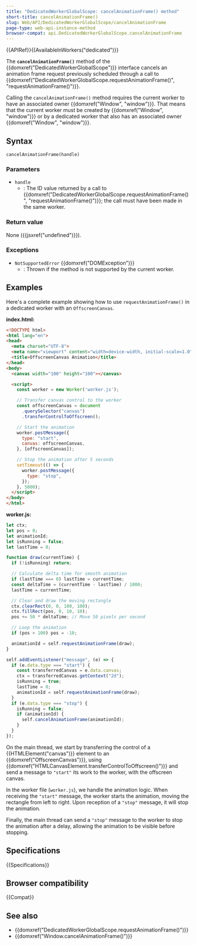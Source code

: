 ```yaml
---
title: "DedicatedWorkerGlobalScope: cancelAnimationFrame() method"
short-title: cancelAnimationFrame()
slug: Web/API/DedicatedWorkerGlobalScope/cancelAnimationFrame
page-type: web-api-instance-method
browser-compat: api.DedicatedWorkerGlobalScope.cancelAnimationFrame
---
```


{{APIRef}}{{AvailableInWorkers("dedicated")}}

The **`cancelAnimationFrame()`** method of the {{domxref("DedicatedWorkerGlobalScope")}} interface cancels an animation frame request previously scheduled through a call to {{domxref("DedicatedWorkerGlobalScope.requestAnimationFrame()", "requestAnimationFrame()")}}.

Calling the `cancelAnimationFrame()` method requires the current worker to have an associated owner {{domxref("Window", "window")}}. That means that the current worker must be created by {{domxref("Window", "window")}} or by a dedicated worker that also has an associated owner {{domxref("Window", "window")}}.

## Syntax

```js-nolint
cancelAnimationFrame(handle)
```

### Parameters

- `handle`
  - : The ID value returned by a call to {{domxref("DedicatedWorkerGlobalScope.requestAnimationFrame()", "requestAnimationFrame()")}}; the call must have been made in the same worker.

### Return value

None ({{jsxref("undefined")}}).

### Exceptions

- `NotSupportedError` {{domxref("DOMException")}}
  - : Thrown if the method is not supported by the current worker.

## Examples

Here's a complete example showing how to use `requestAnimationFrame()` in a dedicated worker with an `OffscreenCanvas`.

**index.html:**

```html
<!DOCTYPE html>
<html lang="en">
<head>
  <meta charset="UTF-8">
  <meta name="viewport" content="width=device-width, initial-scale=1.0">
  <title>OffscreenCanvas Animation</title>
</head>
<body>
  <canvas width="100" height="100"></canvas>

  <script>
    const worker = new Worker('worker.js');

    // Transfer canvas control to the worker
    const offscreenCanvas = document
      .querySelector("canvas")
      .transferControlToOffscreen();

    // Start the animation
    worker.postMessage({
      type: "start",
      canvas: offscreenCanvas,
    }, [offscreenCanvas]);

    // Stop the animation after 5 seconds
    setTimeout(() => {
      worker.postMessage({
        type: "stop",
      });
    }, 5000);
  </script>
</body>
</html>
```

**worker.js:**
```js
let ctx;
let pos = 0;
let animationId;
let isRunning = false;
let lastTime = 0;

function draw(currentTime) {
  if (!isRunning) return;

  // Calculate delta time for smooth animation
  if (lastTime === 0) lastTime = currentTime;
  const deltaTime = (currentTime - lastTime) / 1000;
  lastTime = currentTime;

  // Clear and draw the moving rectangle
  ctx.clearRect(0, 0, 100, 100);
  ctx.fillRect(pos, 0, 10, 10);
  pos += 50 * deltaTime; // Move 50 pixels per second

  // Loop the animation
  if (pos > 100) pos = -10;

  animationId = self.requestAnimationFrame(draw);
}

self.addEventListener("message", (e) => {
  if (e.data.type === "start") {
    const transferredCanvas = e.data.canvas;
    ctx = transferredCanvas.getContext("2d");
    isRunning = true;
    lastTime = 0;
    animationId = self.requestAnimationFrame(draw);
  }
  if (e.data.type === "stop") {
    isRunning = false;
    if (animationId) {
      self.cancelAnimationFrame(animationId);
    }
  }
});
```

On the main thread, we start by transferring the control of a {{HTMLElement("canvas")}} element to an {{domxref("OffscreenCanvas")}}, using {{domxref("HTMLCanvasElement.transferControlToOffscreen()")}} and send a message to `"start"` its work to the worker, with the offscreen canvas.

In the worker file (`worker.js`), we handle the animation logic. When receiving the `"start"` message, the worker starts the animation, moving the rectangle from left to right. Upon reception of a `"stop"` message, it will stop the animation.

Finally, the main thread can send a `"stop"` message to the worker to stop the animation after a delay, allowing the animation to be visible before stopping.

## Specifications

{{Specifications}}

## Browser compatibility

{{Compat}}

## See also

- {{domxref("DedicatedWorkerGlobalScope.requestAnimationFrame()")}}
- {{domxref("Window.cancelAnimationFrame()")}}
